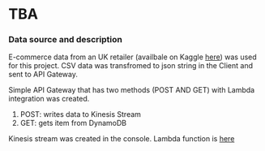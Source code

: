 # TBA
### Data source and description
E-commerce data from an UK retailer (availbale on Kaggle [here](https://www.kaggle.com/carrie1/ecommerce-data)) was used for this project.
CSV data was transfromed to json string in the Client and sent to API Gateway.

Simple API Gateway that has two methods (POST AND GET) with Lambda integration was created.
1. POST: writes data to Kinesis Stream
2. GET: gets item from DynamoDB

Kinesis stream was created in the console.
Lambda function is [here](https://github.com/ksenia-tabakova/AWS-pipelines-project/blob/main/data-ingestion-pipeline/lambda_function.py)

